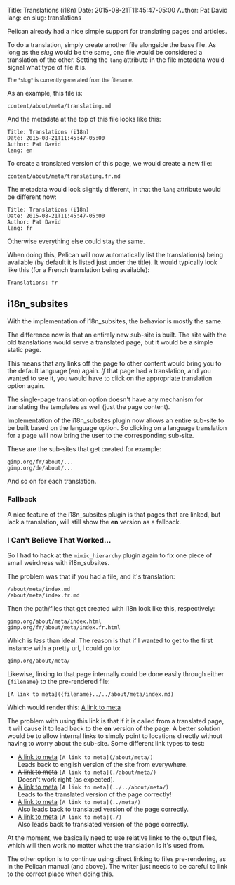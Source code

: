 Title: Translations (i18n)
Date: 2015-08-21T11:45:47-05:00
Author: Pat David
lang: en
slug: translations

Pelican already had a nice simple support for translating pages and articles.

To do a translation, simply create another file alongside the base file.
As long as the *slug* would be the same, one file would be considered a translation of the other.
Setting the `lang` attribute in the file metadata would signal what type of file it is.

<small>
The *slug* is currently generated from the filename.
</small>

As an example, this file is:

    content/about/meta/translating.md

And the metadata at the top of this file looks like this:

    Title: Translations (i18n)
    Date: 2015-08-21T11:45:47-05:00
    Author: Pat David
    lang: en

To create a translated version of this page, we would create a new file:

    content/about/meta/translating.fr.md

The metadata would look slightly different, in that the `lang` attribute would be different now:


    Title: Translations (i18n)
    Date: 2015-08-21T11:45:47-05:00
    Author: Pat David
    lang: fr

Otherwise everything else could stay the same.

When doing this, Pelican will now automatically list the translation(s) being available
(by default it is listed just under the title).
It would typically look like this (for a French translation being available):

    Translations: fr


## i18n_subsites

With the implementation of i18n_subsites, the behavior is mostly the same.

The difference now is that an entirely new sub-site is built.
The site with the old translations would serve a translated page, but it would be a simple static page.

This means that any links off the page to other content would bring you to the default language (en) again.
*If* that page had a translation, and you wanted to see it, you would have to click on the appropriate translation option again.

The single-page translation option doesn't have any mechanism for translating the templates as well (just the page content).

Implementation of the i18n_subsites plugin now allows an entire sub-site to be built based on the language option.
So clicking on a language translation for a page will now bring the user to the corresponding sub-site.

These are the sub-sites that get created for example:

    gimp.org/fr/about/...
    gimp.org/de/about/...

And so on for each translation.


### Fallback

A nice feature of the i18n_subsites plugin is that pages that are linked, but lack a translation, will still show the **en** version as a fallback.


### I Can't Believe That Worked...

So I had to hack at the `mimic_hierarchy` plugin again to fix one piece of small weirdness with i18n_subsites.

The problem was that if you had a file, and it's translation:

    /about/meta/index.md
    /about/meta/index.fr.md

Then the path/files that get created with i18n look like this, respectively:

    gimp.org/about/meta/index.html
    gimp.org/fr/about/meta/index.fr.html

Which is _less_ than ideal.  The reason is that if I wanted to get to the first instance with a pretty url, I could go to:

    gimp.org/about/meta/

Likewise, linking to that page internally could be done easily through either `{filename}` to the pre-rendered file:

    [A link to meta]({filename}../../about/meta/index.md)

Which would render this: [A link to meta]({filename}../../about/meta/index.md)

The problem with using this link is that if it is called from a translated page, it will cause it to lead back to the **en** version of the page.
A better solution would be to allow internal links to simply point to locations directly without having to worry about the sub-site.
Some different link types to test:

* [A link to meta](/about/meta/) `[A link to meta](/about/meta/)`  
    Leads back to english version of the site from everywhere.
* [<del>A link to meta</del>](./about/meta/) `[A link to meta](./about/meta/)`  
    Doesn't work right (as expected).
* [A link to meta](../../about/meta/) `[A link to meta](../../about/meta/)`  
    Leads to the translated version of the page correctly!
* [A link to meta](../meta/) `[A link to meta](../meta/)`  
    Also leads back to translated version of the page correctly.
* [A link to meta](./) `[A link to meta](./)`  
    Also leads back to translated version of the page correctly.

At the moment, we basically need to use relative links to the output files, which will then work no matter what the translation is it's used from.

The other option is to continue using direct linking to files pre-rendering, as in the Pelican manual (and above).
The writer just needs to be careful to link to the correct place when doing this.
